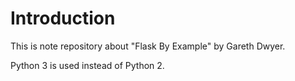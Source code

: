 # Introduction

This is note repository about "Flask By Example" by Gareth Dwyer.

Python 3 is used instead of Python 2.
